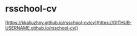 # rsschool-cv
[https://kkaliuzhny.github.io/rsschool-cv/cv](https://GITHUB-USERNAME.github.io/rsschool-cv/)

